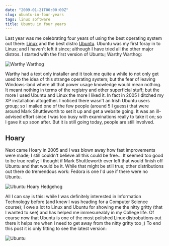 ```yaml
---
date: "2009-01-21T00:00:00Z"
slug: ubuntu-in-four-years
tags: linux software
title: Ubuntu in four years
---
```


Last year was me celebrating four years of using the best 
operating system out there: [Linux][] and the best distro 
[Ubuntu][]. Ubuntu was my first foray in to Linux; and I 
haven't left it since; although I have tried all the other 
major distros. I started with the first version of Ubuntu; 
Warthy Warthog:

![Warthy Warthog][WWPic] 

Warthy had a text only installer and it took me quite a while 
to not only get used to the idea of this strange operating 
system; but the fear of leaving Windows-land where all that 
power usage knowledge would mean nothing. It meant nothing 
in terms of the registry and other superficial stuff; but the 
more I used Ubuntu and Linux the more I liked it. In fact in 
2005 I ditched my XP installation altogether. I noticed there 
wasn't an Irish Ubuntu users group; so I mailed one of the 
few people (around 5 I guess) that were around Mark Shuttleworth 
to set it up and get a website going. It was an ill-advised 
effort since I was too busy with examinations really to take 
it on; so I gave it up soon after. But it is still going today, 
people are still involved.

## Hoary
Next came Hoary in 2005 and I was blown away how fast improvements 
were made; I still couldn't believe all this could be free... It 
seemed too good to be true really; I thought if Mark Shuttleworth 
ever left that would finish off Ubuntu and that would be it. While 
that might be still true; other distributions out there do 
tremendous work: Fedora is one I'd use if there were no Ubuntu.

![Ubuntu Hoary Hedgehog][HoaryPic] 

All I can say is this: while I was definitely interested in Information 
Technology before (and knew I was heading for a Computer Science 
course); I owe a lot to Linux and Ubuntu for showing me the nitty 
gritty (that I wanted to see) and has helped me immesureably in 
my College life. Of course now that Ubuntu is one of the most 
polished Linux distrobutions out there it helps me when I need to 
get away from the nitty gritty too ;) To end this post it is only 
fitting to see the latest version:

![Ubuntu][LatestUbuntuPic]

[Linux]: http://kernel.org/
[Ubuntu]: http://www.ubuntu.com/
[WWPic]: http://upload.wikimedia.org/wikipedia/en/thumb/d/d0/Ubuntu-desktop-2-410-20080706.png/180px-Ubuntu-desktop-2-410-20080706.png
[HoaryPic]: http://upload.wikimedia.org/wikipedia/en/thumb/2/20/Ubuntu-desktop-2-504-20080706.png/180px-Ubuntu-desktop-2-504-20080706.png
[LatestUbuntuPic]: http://upload.wikimedia.org/wikipedia/commons/thumb/5/5b/Ubuntu.png/180px-Ubuntu.png
